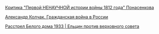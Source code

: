 
[Критика "Первой НЕНАУЧНОЙ истории войны 1812 года" Понасенкова](https://youtu.be/k1tmNDC8oAU?si=VOVkGAyakWOMAdom)

[Александр Колчак. Гражданская война в России](https://youtu.be/gfEHwONCHt8?si=bE19j_54jCQbq_kS)

[Расстрел Белого дома 1933 | Ельцин против верховного совета](https://youtu.be/gfEHwONCHt8?si=bE19j_54jCQbq_kS)

